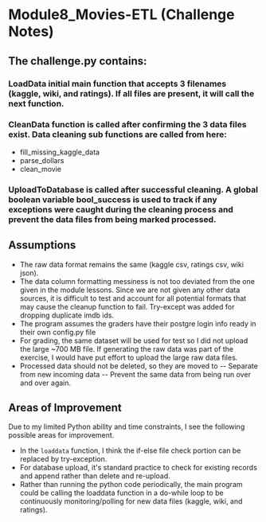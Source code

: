 # Module8_Movies-ETL (Challenge Notes)

## The challenge.py contains:
### LoadData initial main function that accepts 3 filenames (kaggle, wiki, and ratings). If all files are present, it will call the next function.
### CleanData function is called after confirming the 3 data files exist. Data cleaning sub functions are called from here:
- fill_missing_kaggle_data
- parse_dollars
- clean_movie
### UploadToDatabase is called after successful cleaning. A global boolean variable bool_success is used to track if any exceptions were caught during the cleaning process and prevent the data files from being marked processed.

## Assumptions
- The raw data format remains the same (kaggle csv, ratings csv, wiki json).
- The data column formatting messiness is not too deviated from the one given in the module lessons. Since we are not given any other data sources, it is difficult to test and account for all potential formats that may cause the cleanup function to fail. Try-except was added for dropping duplicate imdb ids.
- The program assumes the graders have their postgre login info ready in their own config.py file
- For grading, the same dataset will be used for test so I did not upload the large ~700 MB file. If generating the raw data was part of the exercise, I would have put effort to upload the large raw data files.
- Processed data should not be deleted, so they are moved to
    -- Separate from new incoming data
    -- Prevent the same data from being run over and over again. 
    

## Areas of Improvement
Due to my limited Python ability and time constraints, I see the following possible areas for improvement.
- In the `loaddata` function, I think the if-else file check portion can be replaced by try-exception.
- For database upload, it's standard practice to check for existing records and append rather than delete and re-upload. 
- Rather than running the python code periodically, the main program could be calling the loaddata function in a do-while loop to be continuously monitoring/polling for new data files (kaggle, wiki, and ratings).
